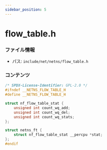 ```yaml
---
sidebar_position: 5
---
```

# flow_table.h

### ファイル情報

- パス: `include/net/netns/flow_table.h`

### コンテンツ

```h
/* SPDX-License-Identifier: GPL-2.0 */
#ifndef __NETNS_FLOW_TABLE_H
#define __NETNS_FLOW_TABLE_H

struct nf_flow_table_stat {
	unsigned int count_wq_add;
	unsigned int count_wq_del;
	unsigned int count_wq_stats;
};

struct netns_ft {
	struct nf_flow_table_stat __percpu *stat;
};
#endif

```
